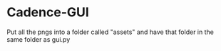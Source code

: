# Cadence-GUI

Put all the pngs into a folder called "assets" and have that folder in the same folder as gui.py
